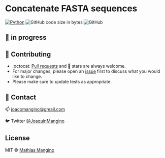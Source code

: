 # Concatenate FASTA sequences 

[![Python](https://img.shields.io/badge/Python-3.10+-yellow?style=for-the-badge&logo=python&logoColor=white&labelColor=101010)](https://python.org)
![GitHub code size in bytes](https://img.shields.io/github/languages/code-size/mathiashole/Concatenate_FASTA_sequences?color=white&logo=GitHub&style=for-the-badge&logoColor=white&labelColor=101010)
![GitHub](https://img.shields.io/github/license/mathiashole/Concatenate_FASTA_sequences?color=%23179287&style=for-the-badge&logoColor=white&labelColor=101010)



## :hammer: in progress


## :sparkling_heart: Contributing

- :octocat: [Pull requests](https://github.com/mathiashole/Concatenate_FASTA_sequences/pulls) and :star2: stars are always welcome.
- For major changes, please open an [issue](https://github.com/mathiashole/Concatenate_FASTA_sequences/issues) first to discuss what you would like to change.
- Please make sure to update tests as appropriate.

## :mega: Contact

:mailbox: joacomangino@gmail.com

:bird: Twitter [@JoaquinMangino](https://twitter.com/joaquinmangino)

## License
MIT &copy; [Mathias Mangino](https://github.com/mathiashole)